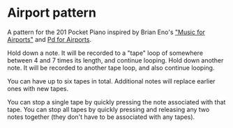 # Airport pattern

A pattern for the 201 Pocket Piano inspired by Brian Eno's
["Music for Airports"](https://en.wikipedia.org/wiki/Ambient_1:_Music_for_Airports)
and
[Pd for Airports](https://www.youtube.com/watch?v=7sTrn39TT7k).

Hold down a note. It will be recorded to a "tape" loop of somewhere between
4 and 7 times its length, and continue looping. Hold down another note.
It will be recorded to another tape loop, and also continue looping.

You can have up to six tapes in total. Additional notes will replace earlier
ones with new tapes.

You can stop a single tape by quickly pressing the note associated with
that tape. You can stop all tapes by quickly pressing and releasing
any two notes together (they don't have to be associated with any tapes).
